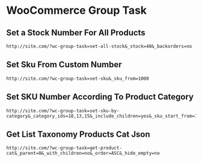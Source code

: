 # WooCommerce Group Task

## Set a Stock Number For All Products

````
http://site.com/?wc-group-task=set-all-stock&_stock=40&_backorders=no
````

## Set Sku From Custom Number

````
http://site.com/?wc-group-task=set-sku&_sku_from=1000
````

## Set SKU Number According To Product Category

````
http://site.com/?wc-group-task=set-sku-by-category&_category_ids=18,13,15&_include_children=yes&_sku_start_from=1000&_task_id=1
````

## Get List Taxonomy Products Cat Json

````
http://site.com/?wc-group-task=get-product-cat&_parent=0&_with_children=no&_order=ASC&_hide_empty=no
````
